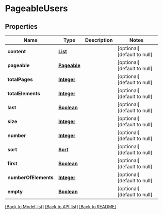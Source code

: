 # PageableUsers
## Properties

Name | Type | Description | Notes
------------ | ------------- | ------------- | -------------
**content** | [**List**](User.md) |  | [optional] [default to null]
**pageable** | [**Pageable**](Pageable.md) |  | [optional] [default to null]
**totalPages** | [**Integer**](integer.md) |  | [optional] [default to null]
**totalElements** | [**Integer**](integer.md) |  | [optional] [default to null]
**last** | [**Boolean**](boolean.md) |  | [optional] [default to null]
**size** | [**Integer**](integer.md) |  | [optional] [default to null]
**number** | [**Integer**](integer.md) |  | [optional] [default to null]
**sort** | [**Sort**](Sort.md) |  | [optional] [default to null]
**first** | [**Boolean**](boolean.md) |  | [optional] [default to null]
**numberOfElements** | [**Integer**](integer.md) |  | [optional] [default to null]
**empty** | [**Boolean**](boolean.md) |  | [optional] [default to null]

[[Back to Model list]](../README.md#documentation-for-models) [[Back to API list]](../README.md#documentation-for-api-endpoints) [[Back to README]](../README.md)

